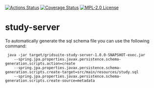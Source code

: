 [![Actions Status](https://github.com/gridsuite/study-server/workflows/CI/badge.svg)](https://github.com/gridsuite/study-server/actions)
[![Coverage Status](https://sonarcloud.io/api/project_badges/measure?project=org.gridsuite%3Astudy-server&metric=coverage)](https://sonarcloud.io/component_measures?id=org.gridsuite%3Astudy-server&metric=coverage)
[![MPL-2.0 License](https://img.shields.io/badge/license-MPL_2.0-blue.svg)](https://www.mozilla.org/en-US/MPL/2.0/)
# study-server

   To automatically generate the sql schema file you can use the following command:
   
     java -jar target/gridsuite-study-server-1.0.0-SNAPSHOT-exec.jar 
        --spring.jpa.properties.javax.persistence.schema-generation.scripts.action=create 
        --spring.jpa.properties.javax.persistence.schema-generation.scripts.create-target=src/main/resources/study.sql 
        --spring.jpa.properties.javax.persistence.schema-generation.scripts.create-source=metadata 
